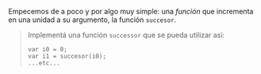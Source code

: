 Empecemos de a poco y por algo muy simple: una _función_ que incrementa en una unidad a su argumento, la función `succesor`.


> Implementá una función `successor` que se pueda utilizar así: 
> 
> ```
>var i0 = 0;
>var i1 = succesor(i0);
>...etc...
>``` 
